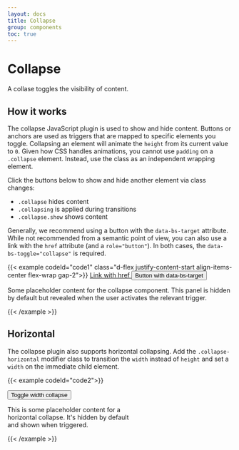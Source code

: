 ```yaml
---
layout: docs
title: Collapse
group: components
toc: true
---
```


# Collapse

<p class="fs-4 ms-0 mb-4 text-secondary">
A collase toggles the visibility of content.
</p>

## How it works
The collapse JavaScript plugin is used to show and hide content. Buttons or anchors 
are used as triggers that are mapped to specific elements you toggle. Collapsing an 
element will animate the ```height``` from its current value to ```0```. Given how CSS handles 
animations, you cannot use ```padding``` on a ```.collapse``` element. Instead, use the 
class as an independent wrapping element.

Click the buttons below to show and hide another element via class changes:
 - ```.collapse``` hides content
 - ```.collapsing``` is applied during transitions
 - ```.collapse.show``` shows content
 
Generally, we recommend using a button with the ```data-bs-target``` attribute. While not 
recommended from a semantic point of view, you can also use a link with the ```href``` 
attribute (and a ```role="button"```). In both cases, the ```data-bs-toggle="collapse"``` 
is required.

{{< example codeId="code1" class="d-flex justify-content-start align-items-center flex-wrap gap-2">}}
<a class="btn btn-primary" data-bs-toggle="collapse" href="#collapseExample" role="button" aria-expanded="false" aria-controls="collapseExample">
  Link with href
</a>
<button class="btn btn-primary" type="button" data-bs-toggle="collapse" data-bs-target="#collapseExample" aria-expanded="false" aria-controls="collapseExample">
  Button with data-bs-target
</button>

<div class="collapse" id="collapseExample">
  <div class="card card-body border">
    Some placeholder content for the collapse component. This panel is hidden by default but revealed when the user activates the relevant trigger.
  </div>
</div>

{{< /example >}}

## Horizontal
The collapse plugin also supports horizontal collapsing. Add the ```.collapse-horizontal``` 
modifier class to transition the ```width``` instead of ```height``` and set a ```width``` 
on the immediate child element.

{{< example codeId="code2">}}

<p>
  <button class="btn btn-primary" type="button" data-bs-toggle="collapse" data-bs-target="#collapseWidthExample" aria-expanded="false" aria-controls="collapseWidthExample">
    Toggle width collapse
  </button>
</p>

<div class="collapse collapse-horizontal" id="collapseWidthExample">
  <div class="card card-body border" style="width: 300px;">
    This is some placeholder content for a horizontal collapse. It's hidden by default and shown when triggered.
  </div>
</div>

{{< /example >}}
